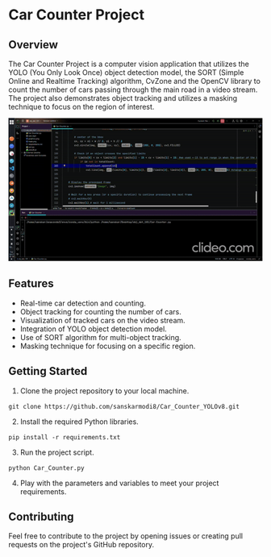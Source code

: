 # Car Counter Project

## Overview

The Car Counter Project is a computer vision application that utilizes the YOLO (You Only Look Once) object detection model, the SORT (Simple Online and Realtime Tracking) algorithm, CvZone and the OpenCV library to count the number of cars passing through the main road in a video stream. The project also demonstrates object tracking and utilizes a masking technique to focus on the region of interest.

![Result.gif](result.gif)

## Features

- Real-time car detection and counting.
- Object tracking for counting the number of cars.
- Visualization of tracked cars on the video stream.
- Integration of YOLO object detection model.
- Use of SORT algorithm for multi-object tracking.
- Masking technique for focusing on a specific region.

## Getting Started

1. Clone the project repository to your local machine.

```
git clone https://github.com/sanskarmodi8/Car_Counter_YOLOv8.git
```

2. Install the required Python libraries.

```
pip install -r requirements.txt
```

3. Run the project script.

```
python Car_Counter.py
```

4. Play with the parameters and variables to meet your project requirements.

## Contributing

Feel free to contribute to the project by opening issues or creating pull requests on the project's GitHub repository.
